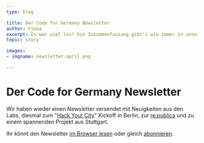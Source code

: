 ```yaml
---
type: blog

title: Der Code for Germany Newsletter
author: Fiona
excerpt: Es war viel los! Die Zusammenfassung gibt's wie immer in unserem monatlichen Newsletter
topic: story

images:
- imgname: newsletter-april.png

---
```


# Der Code for Germany Newsletter

Wir haben wieder einen Newsletter versendet mit Neuigkeiten aus den Labs, diesmal zum "<a href="http://hackyourcity.de">Hack Your City</a>" Kickoff in Berlin, zur <a href="http://re-publica.de">re:publica</a> und zu einem spannenden Projekt aus Stuttgart.

Ihr könnt den Newsletter [im Browser lesen][] oder gleich [abonnieren][].

[abonnieren]: http://okfn.us5.list-manage.com/subscribe?u=929f1e07936386d34833e20d1&id=bb63fcab72
[im Browser lesen]: http://us5.campaign-archive1.com/?u=929f1e07936386d34833e20d1&id=a2736470b3&e=ae65266049
